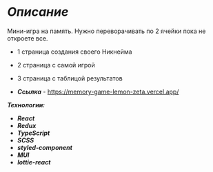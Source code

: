 # ***Описание***
Мини-игра на память. Нужно переворачивать по 2 ячейки пока не откроете все.
+ 1 страница создания своего Никнейма
+ 2 страница с самой игрой
+ 3 страница с таблицой результатов

+ ***Ссылка*** - https://memory-game-lemon-zeta.vercel.app/

***Технологии:***
+ ***React***
+ ***Redux*** 
+ ***TypeScript***
+ ***SCSS***
+ ***styled-component***
+ ***MUI***
+ ***lottie-react***
